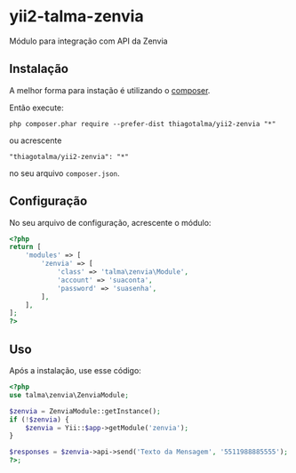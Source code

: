yii2-talma-zenvia
===========
Módulo para integração com API da Zenvia

Instalação
------------

A melhor forma para instação é utilizando o [composer](http://getcomposer.org/download/).

Então execute:

```
php composer.phar require --prefer-dist thiagotalma/yii2-zenvia "*"
```

ou acrescente

```
"thiagotalma/yii2-zenvia": "*"
```

no seu arquivo `composer.json`.

Configuração
-----

No seu arquivo de configuração, acrescente o módulo:

```php
<?php
return [
    'modules' => [
        'zenvia' => [
            'class' => 'talma\zenvia\Module',
            'account' => 'suaconta',
            'password' => 'suasenha',
        ],
    ],
];
?>
```

Uso
-----

Após a instalação, use esse código:

```php
<?php
use talma\zenvia\ZenviaModule;

$zenvia = ZenviaModule::getInstance();
if (!$zenvia) {
    $zenvia = Yii::$app->getModule('zenvia');
}

$responses = $zenvia->api->send('Texto da Mensagem', '5511988885555');
?>;
```